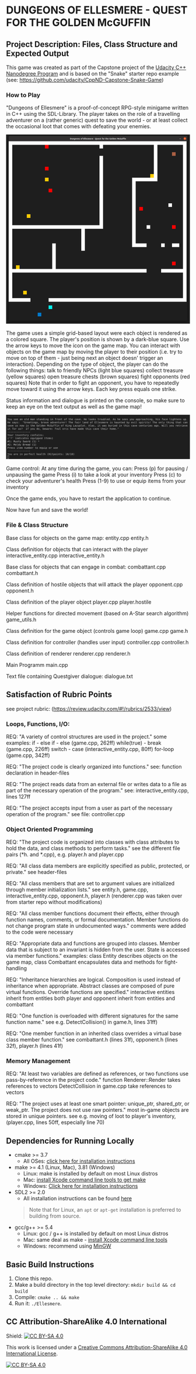 # DUNGEONS OF ELLESMERE - QUEST FOR THE GOLDEN McGUFFIN

## Project Description: Files, Class Structure and Expected Output

This game was created as part of the Capstone project of the [Udacity C++ Nanodegree Program](https://www.udacity.com/course/c-plus-plus-nanodegree--nd213) and is based on the "Snake" starter repo example (see: https://github.com/udacity/CppND-Capstone-Snake-Game)


### How to Play
"Dungeons of Ellesmere" is a proof-of-concept RPG-style minigame written in C++ using the SDL-Library.
The player takes on the role of a travelling adventurer on a (rather generic) quest to save the world - or at least collect the occasional loot that comes with defeating your enemies.

<img src="dungeonsOE.jpg"/>

The game uses a simple grid-based layout were each object is rendered as a colored square. The player's position is shown by a dark-blue square. Use the arrow keys to move the icon on the game map.
You can interact with objects on the game map by moving the player to their position (i.e. try to move on top of them - just being next an object doesn' trigger an interaction).
Depending on the type of object, the player can do the following things:
  talk to friendly NPCs (light blue squares)
  collect treasure (yellow squares)
  open treasure chests (brown squares)
  fight opponents (red squares)
Note that in order to fight an opponent, you have to repeatedly move toward it using the arrow keys. Each key press equals one strike.

Status information and dialogue is printed on the console, so make sure to keep an eye on the text output as well as the game map!

<img src="console.jpg"/>

Game control:
At any time during the game, you can:
  Press (p) for pausing / unpausing the game
  Press (i) to take a look at your inventory
  Press (c) to check your adventurer's health
  Press (1-9) to use or equip items from your inventory

Once the game ends, you have to restart the application to continue.

Now have fun and save the world!


### File & Class Structure
Base class for objects on the game map:
	entity.cpp
	entity.h

Class definition for objects that can interact with the player
	interactive_entity.cpp
	interactive_entity.h

Base class for objects that can engage in combat:
	combattant.cpp
	combattant.h
	
Class definition of hostile objects that will attack the player
	opponent.cpp
	opponent.h
	
Class definition of the player object
	player.cpp
	player.hostile
	
Helper functions for directed movement (based on A-Star search algorithm)
	game_utils.h
	
Class definition for the game object (controls game loop)
	game.cpp
	game.h 
	
Class definition for controller (handles user input)
	controller.cpp
	controller.h 
	
Class definition of renderer
	renderer.cpp
	renderer.h 
	
Main Programm
	main.cpp
	
Text file containing Questgiver dialogue:
	dialogue.txt

## Satisfaction of Rubric Points
see project rubric: (https://review.udacity.com/#!/rubrics/2533/view)
### Loops, Functions, I/O:
REQ: "A variety of control structures are used in the project."
some examples: 
	if - else if - else (game.cpp, 262ff)
	while(true) - break (game.cpp, 226ff)
	switch - case (interactive_entity.cpp, 80ff)
	for-loop (game.cpp, 342ff)

REQ: "The project code is clearly organized into functions."
  see: function declaration in header-files

REQ: "The project reads data from an external file or writes data to a file as part of the necessary operation of the program."
	see: interactive_entity.cpp, lines 127ff

REQ: "The project accepts input from a user as part of the necessary operation of the program."
	see file: controller.cpp

### Object Oriented Programming
REQ: "The project code is organized into classes with class attributes to hold the data, and class methods to perform tasks."
	see the different file pairs (*h. and *.cpp), e.g. player.h and player.cpp


REQ: "All class data members are explicitly specified as public, protected, or private."
	see header-files

REQ: "All class members that are set to argument values are initialized through member initialization lists."
	see entity.h, game.cpp, interactive_entity.cpp, opponent.h, player.h (renderer.cpp was taken over from starter repo without modifications)

REQ: "All class member functions document their effects, either through function names, comments, or formal documentation. Member functions do not change program state in undocumented ways."
	comments were added to the code were necessary

REQ: "Appropriate data and functions are grouped into classes. Member data that is subject to an invariant is hidden from the user. State is accessed via member functions."
	examples: class Entity describes objects on the game map, class Combattant encapsulates data and methods for fight-handling

REQ: "Inheritance hierarchies are logical. Composition is used instead of inheritance when appropriate. Abstract classes are composed of pure virtual functions. Override functions are specified."
	interactive entities inherit from entities
	both player and opponent inherit from entities and combattant

REQ: "One function is overloaded with different signatures for the same function name."
	see e.g. DetectCollision() in game.h, lines 31ff)

REQ: "One member function in an inherited class overrides a virtual base class member function."
	see combattant.h (lines 31f), opponent.h (lines 32f), player.h (lines 41f)

### Memory Management
REQ: "At least two variables are defined as references, or two functions use pass-by-reference in the project code."
	function Renderer::Render takes references to vectors
	DetectCollision in game.cpp take references to vectors
	
REQ: "The project uses at least one smart pointer: unique_ptr, shared_ptr, or weak_ptr. The project does not use raw pointers."
	most in-game objects are stored in unique pointers.
	see e.g. moving of loot to player's inventory, (player.cpp, lines 50ff, especially line 70)

## Dependencies for Running Locally
* cmake >= 3.7
  * All OSes: [click here for installation instructions](https://cmake.org/install/)
* make >= 4.1 (Linux, Mac), 3.81 (Windows)
  * Linux: make is installed by default on most Linux distros
  * Mac: [install Xcode command line tools to get make](https://developer.apple.com/xcode/features/)
  * Windows: [Click here for installation instructions](http://gnuwin32.sourceforge.net/packages/make.htm)
* SDL2 >= 2.0
  * All installation instructions can be found [here](https://wiki.libsdl.org/Installation)
  >Note that for Linux, an `apt` or `apt-get` installation is preferred to building from source. 
* gcc/g++ >= 5.4
  * Linux: gcc / g++ is installed by default on most Linux distros
  * Mac: same deal as make - [install Xcode command line tools](https://developer.apple.com/xcode/features/)
  * Windows: recommend using [MinGW](http://www.mingw.org/)

## Basic Build Instructions

1. Clone this repo.
2. Make a build directory in the top level directory: `mkdir build && cd build`
3. Compile: `cmake .. && make`
4. Run it: `./Ellesmere`.


## CC Attribution-ShareAlike 4.0 International


Shield: [![CC BY-SA 4.0][cc-by-sa-shield]][cc-by-sa]

This work is licensed under a
[Creative Commons Attribution-ShareAlike 4.0 International License][cc-by-sa].

[![CC BY-SA 4.0][cc-by-sa-image]][cc-by-sa]

[cc-by-sa]: http://creativecommons.org/licenses/by-sa/4.0/
[cc-by-sa-image]: https://licensebuttons.net/l/by-sa/4.0/88x31.png
[cc-by-sa-shield]: https://img.shields.io/badge/License-CC%20BY--SA%204.0-lightgrey.svg
